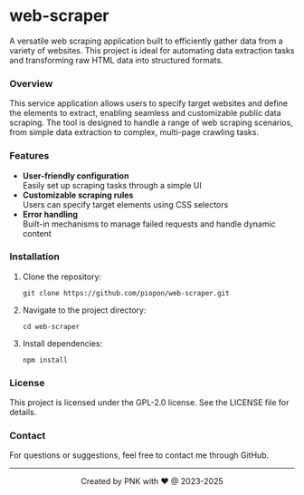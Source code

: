 # web-scraper

A versatile web scraping application built to efficiently gather data from a variety of websites.
This project is ideal for automating data extraction tasks and transforming raw HTML data into structured formats.

### Overview

This service application allows users to specify target websites and define the elements to extract, enabling seamless and customizable public data scraping.
The tool is designed to handle a range of web scraping scenarios, from simple data extraction to complex, multi-page crawling tasks.

### Features

- **User-friendly configuration**<br>
  Easily set up scraping tasks through a simple UI
- **Customizable scraping rules**<br>
  Users can specify target elements using CSS selectors
- **Error handling**<br>
  Built-in mechanisms to manage failed requests and handle dynamic content

### Installation

1. Clone the repository:
   ```
   git clone https://github.com/piopon/web-scraper.git
   ```
2. Navigate to the project directory:
   ```
   cd web-scraper
   ```
3. Install dependencies:
   ```
   npm install
   ```

### License

This project is licensed under the GPL-2.0 license.
See the LICENSE file for details.

### Contact

For questions or suggestions, feel free to contact me through GitHub.

 ---
<p align="center">Created by PNK with ❤ @ 2023-2025</p>
